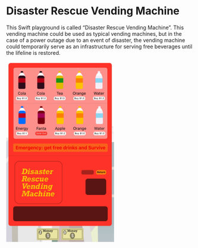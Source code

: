 # Disaster Rescue Vending Machine

This Swift playground is called “Disaster Rescue Vending Machine”. This vending machine could be used as typical vending machines, but in the case of a power outage due to an event of disaster, the vending machine could temporarily serve as an infrastructure for serving free beverages until the lifeline is restored. 

<img src="gif.gif" width="290"  />




